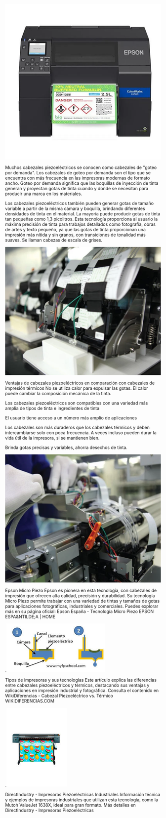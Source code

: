 ![alt text](image.png)

Muchos cabezales piezoeléctricos se conocen como cabezales de "goteo por demanda". Los cabezales de goteo por demanda son el tipo que se encuentra con más frecuencia en las impresoras modernas de formato ancho. Goteo por demanda significa que las boquillas de inyección de tinta generan y proyectan gotas de tinta cuando y donde se necesitan para producir una marca en los materiales.


Los cabezales piezoeléctricos también pueden generar gotas de tamaño variable a partir de la misma cámara y boquilla, brindando diferentes densidades de tinta en el material. La mayoría puede producir gotas de tinta tan pequeñas como 1,3 picolitros. Esta tecnología proporciona al usuario la máxima precisión de tinta para trabajos detallados como fotografía, obras de artes y texto pequeño, ya que las gotas de tinta proporcionan una impresión más nítida y sin granos, con transiciones de tonalidad más suaves. Se llaman cabezas de escala de grises.

![alt text](image-1.png)

Ventajas de cabezales piezoeléctricos en comparación con cabezales de impresión térmicos
No se utiliza calor para expulsar las gotas. El calor puede cambiar la composición mecánica de la tinta.

Los cabezales piezoeléctricos son compatibles con una variedad más amplia de tipos de tinta e ingredientes de tinta

El usuario tiene acceso a un número más amplio de aplicaciones

Los cabezales son más duraderos que los cabezales térmicos y deben intercambiarse solo con poca frecuencia. A veces incluso pueden durar la vida útil de la impresora, si se mantienen bien.

Brinda gotas precisas y variables, ahorra desechos de tinta.

![alt text](image-2.png)
 
Epson Micro Piezo
Epson es pionera en esta tecnología, con cabezales de impresión que ofrecen alta calidad, precisión y durabilidad. Su tecnología Micro Piezo permite trabajar con una variedad de tintas y tamaños de gotas para aplicaciones fotográficas, industriales y comerciales.
Puedes explorar más en su página oficial: Epson España - Tecnología Micro Piezo​
EPSON ESPA&NTILDE;A | HOME

.![alt text](image-3.png)

Tipos de impresoras y sus tecnologías
Este artículo explica las diferencias entre cabezales piezoeléctricos y térmicos, destacando sus ventajas y aplicaciones en impresión industrial y fotográfica.
Consulta el contenido en WikiDiferencias - Cabezal Piezoeléctrico vs. Térmico​
WIKIDIFERENCIAS.COM

.![alt text](image-4.png)

DirectIndustry - Impresoras Piezoeléctricas Industriales
Información técnica y ejemplos de impresoras industriales que utilizan esta tecnología, como la Mutoh ValueJet 1638X, ideal para gran formato.
Más detalles en DirectIndustry - Impresoras Piezoeléctricas